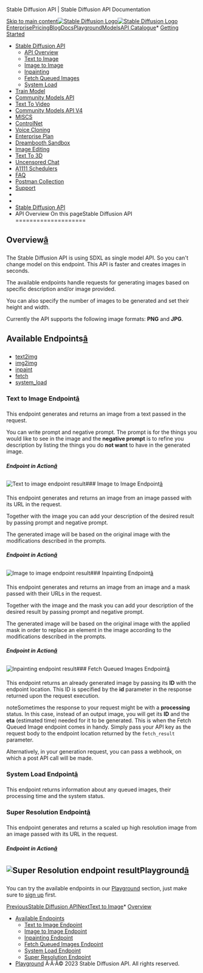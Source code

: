 




Stable Diffusion API \| Stable Diffusion API Documentation








[Skip to main content](#docusaurus_skipToContent_fallback)[![Stable Diffusion Logo](/docs/img/SD-logo.png)![Stable Diffusion Logo](/docs/img/SD-logo.png)](https://stablediffusionapi.com)[Enterprise](https://stablediffusionapi.com/enterprise)[Pricing](https://stablediffusionapi.com/#pricing)[Blog](https://stablediffusionapi.com/blog)[Docs](https://stablediffusionapi.com/docs)[Playground](https://stablediffusionapi.com/playground)[Models](https://stablediffusionapi.com/models)[API Catalogue](https://stablediffusionapi.com/catalogue)* [Getting Started](/docs/)
* [Stable Diffusion API](/docs/category/stable-diffusion-api)
	+ [API Overview](/docs/stable-diffusion-api/overview)
	+ [Text to Image](/docs/stable-diffusion-api/text2img)
	+ [Image to Image](/docs/stable-diffusion-api/img2img)
	+ [Inpainting](/docs/stable-diffusion-api/inpainting)
	+ [Fetch Queued Images](/docs/stable-diffusion-api/fetchqueimg)
	+ [System Load](/docs/stable-diffusion-api/system-load)
* [Train Model](/docs/category/train-model)
* [Community Models API](/docs/category/community-models-api)
* [Text To Video](/docs/category/text-to-video)
* [Community Models API V4](/docs/category/community-models-api-v4)
* [MISCS](/docs/category/miscs)
* [ControlNet](/docs/category/controlnet)
* [Voice Cloning](/docs/category/voice-cloning)
* [Enterprise Plan](/docs/category/enterprise-plan)
* [Dreambooth Sandbox](/docs/category/dreambooth-sandbox)
* [Image Editing](/docs/category/image-editing)
* [Text To 3D](/docs/category/text-to-3d)
* [Uncensored Chat](/docs/uncensored-chat)
* [A1111 Schedulers](/docs/a1111schedulers)
* [FAQ](/docs/faq)
* [Postman Collection](https://documenter.getpostman.com/view/18679074/2s83zdwReZ)
* [Support](https://discord.gg/UxqnDu7j3r)
* 
* 
* [Stable Diffusion API](/docs/category/stable-diffusion-api)
* API Overview
On this pageStable Diffusion API
====================

Overview[â](#overview "Direct link to Overview")
--------------------------------------------------

The Stable Diffusion API is using SDXL as single model API. So you can't change model on this endpoint. This API is faster and creates images in seconds.

The available endpoints handle requests for generating images based on specific description and/or image provided.

You can also specify the number of images to be generated and set their height and width. 

Currently the API supports the following image formats: **PNG** and **JPG**.

Available Endpoints[â](#available-endpoints "Direct link to Available Endpoints")
-----------------------------------------------------------------------------------

* [text2img](/docs/stable-diffusion-api/text2img)
* [img2img](/docs/stable-diffusion-api/img2img)
* [inpaint](/docs/stable-diffusion-api/inpainting)
* [fetch](/docs/stable-diffusion-api/fetchqueimg)
* [system\_load](/docs/stable-diffusion-api/system-load)
### Text to Image Endpoint[â](#text-to-image-endpoint "Direct link to Text to Image Endpoint")

This endpoint generates and returns an image from a text passed in the request.

You can write prompt and negative prompt. The prompt is for the things you would like to see in the image and the **negative prompt** is to refine you description by listing the things you do **not want** to have in the generated image.

##### Endpoint in Action[â](#endpoint-in-action "Direct link to Endpoint in Action")

![Text to image endpoint result](/docs/assets/images/txt2img-action-sm-76f78ddd2eac261716ae30ad397f8475.png)### Image to Image Endpoint[â](#image-to-image-endpoint "Direct link to Image to Image Endpoint")

This endpoint generates and returns an image from an image passed with its URL in the request.

Together with the image you can add your description of the desired result by passing prompt and negative prompt.

The generated image will be based on the original image with the modifications described in the prompts.

##### Endpoint in Action[â](#endpoint-in-action-1 "Direct link to Endpoint in Action")

![Image to image endpoint result](/docs/assets/images/img2img-action-sm-69595247104544ee95fe301c4d43b642.png)### Inpainting Endpoint[â](#inpainting-endpoint "Direct link to Inpainting Endpoint")

This endpoint generates and returns an image from an image and a mask passed with their URLs in the request.

Together with the image and the mask you can add your description of the desired result by passing prompt and negative prompt.

The generated image will be based on the original image with the applied mask in order to replace an element in the image according to the modifications described in the prompts.

##### Endpoint in Action[â](#endpoint-in-action-2 "Direct link to Endpoint in Action")

![Inpainting endpoint result](/docs/assets/images/inpaint-action-sm-9019741d6f6b106deaf22e58f3b39af1.png)### Fetch Queued Images Endpoint[â](#fetch-queued-images-endpoint "Direct link to Fetch Queued Images Endpoint")

This endpoint returns an already generated image by passing its **ID** with the endpoint location. This ID is specified by the **id** parameter in the response returned upon the request execution.

noteSometimes the response to your request might be with a **processing** status. In this case, instead of an output image, you will get its **ID** and the **eta** (estimated time) needed for it to be generated. This is when the Fetch Queued Image endpoint comes in handy. Simply pass your API key as the request body to the endpoint location returned by the `fetch_result` parameter.

Alternatively, in your generation request, you can pass a webhook, on which a post API call will be made.

### System Load Endpoint[â](#system-load-endpoint "Direct link to System Load Endpoint")

This endpoint returns information about any queued images, their processing time and the system status.

### Super Resolution Endpoint[â](#super-resolution-endpoint "Direct link to Super Resolution Endpoint")

This endpoint generates and returns a scaled up high resolution image from an image passed with its URL in the request.

##### Endpoint in Action[â](#endpoint-in-action-3 "Direct link to Endpoint in Action")

![Super Resolution endpoint result](/docs/assets/images/super-res-action-sm-03f81fbaeda5b4d52cc825de8405df35.png)Playground[â](#playground "Direct link to Playground")
--------------------------------------------------------

You can try the available endpoints in our [Playground](https://stablediffusionapi.com/playground?channel=stable-diffusion) section, just make sure to [sign up](https://stablediffusionapi.com/register) first.

[PreviousStable Diffusion API](/docs/category/stable-diffusion-api)[NextText to Image](/docs/stable-diffusion-api/text2img)* [Overview](#overview)
* [Available Endpoints](#available-endpoints)
	+ [Text to Image Endpoint](#text-to-image-endpoint)
	+ [Image to Image Endpoint](#image-to-image-endpoint)
	+ [Inpainting Endpoint](#inpainting-endpoint)
	+ [Fetch Queued Images Endpoint](#fetch-queued-images-endpoint)
	+ [System Load Endpoint](#system-load-endpoint)
	+ [Super Resolution Endpoint](#super-resolution-endpoint)
* [Playground](#playground)
Â·Â·Â© 2023 Stable Diffusion API. All rights reserved.



